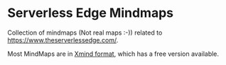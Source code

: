 # Serverless Edge Mindmaps

Collection of mindmaps (Not real maps :-)) related to https://www.theserverlessedge.com/.

Most MindMaps are in [Xmind format](https://www.xmind.net/), which has a free version available.
